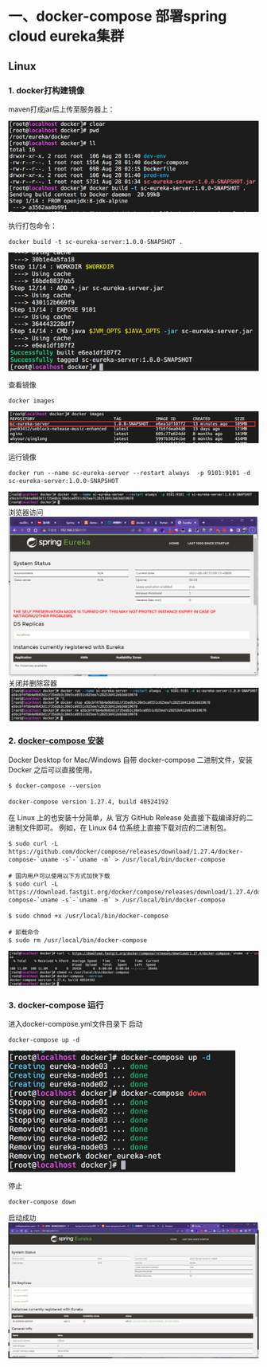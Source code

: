 # 一、docker-compose 部署spring cloud eureka集群

## Linux
### 1. docker打构建镜像

maven打成jar后上传至服务器上：

![目录结构](src/assets/img/2022082814280101.png)

执行打包命令：
```shell
docker build -t sc-eureka-server:1.0.0-SNAPSHOT .
```
![打包结束](src/assets/img/2022082814280102.png)

查看镜像
```shell
docker images
```
![img.png](src/assets/img/2022082814280103.png)

运行镜像
```shell
docker run --name sc-eureka-server --restart always  -p 9101:9101 -d sc-eureka-server:1.0.0-SNAPSHOT
```
![img.png](src/assets/img/2022082815070101.png)
浏览器访问
![img.png](src/assets/img/2022082815070102.png)
关闭并删除容器
![img.png](src/assets/img/2022082815070103.png)

### 2. [docker-compose 安装](https://yeasy.gitbook.io/docker_practice/compose/install)

Docker Desktop for Mac/Windows 自带 docker-compose 二进制文件，安装 Docker 之后可以直接使用。
```shell
$ docker-compose --version

docker-compose version 1.27.4, build 40524192
```
在 Linux 上的也安装十分简单，从 官方 GitHub Release 处直接下载编译好的二进制文件即可。
例如，在 Linux 64 位系统上直接下载对应的二进制包。
```shell
$ sudo curl -L https://github.com/docker/compose/releases/download/1.27.4/docker-compose-`uname -s`-`uname -m` > /usr/local/bin/docker-compose

# 国内用户可以使用以下方式加快下载
$ sudo curl -L https://download.fastgit.org/docker/compose/releases/download/1.27.4/docker-compose-`uname -s`-`uname -m` > /usr/local/bin/docker-compose

$ sudo chmod +x /usr/local/bin/docker-compose

# 卸载命令
$ sudo rm /usr/local/bin/docker-compose
```
![img.png](src/assets/img/2022082814280104.png)

### 3. docker-compose 运行
进入docker-compose.yml文件目录下
启动
```shell
docker-compose up -d
```
![img.png](src/assets/img/2022082815540101.png)

停止
```shell
docker-compose down
```
启动成功
![img.png](src/assets/img/2022082816270101.png)